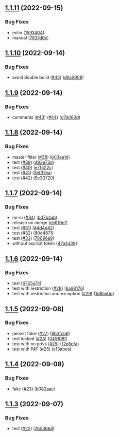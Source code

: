 ## [1.1.11](https://github.com/SocialGouv/actions-runner/compare/v1.1.10...v1.1.11) (2022-09-15)


### Bug Fixes

* echo ([1593404](https://github.com/SocialGouv/actions-runner/commit/1593404009df7d33619e66587e8402a1e812c448))
* manual ([7937d0c](https://github.com/SocialGouv/actions-runner/commit/7937d0c3d28f73b3277ee306fc5d4e1287b26ed4))

## [1.1.10](https://github.com/SocialGouv/actions-runner/compare/v1.1.9...v1.1.10) (2022-09-14)


### Bug Fixes

* avoid double build ([#45](https://github.com/SocialGouv/actions-runner/issues/45)) ([d6a6908](https://github.com/SocialGouv/actions-runner/commit/d6a69080c975e927ec920ac8767241c68dae4d8c))

## [1.1.9](https://github.com/SocialGouv/actions-runner/compare/v1.1.8...v1.1.9) (2022-09-14)


### Bug Fixes

* comments ([#43](https://github.com/SocialGouv/actions-runner/issues/43)) ([#44](https://github.com/SocialGouv/actions-runner/issues/44)) ([d7dd63d](https://github.com/SocialGouv/actions-runner/commit/d7dd63d52b9807f4aa734b317a377d98772e9e08))

## [1.1.8](https://github.com/SocialGouv/actions-runner/compare/v1.1.7...v1.1.8) (2022-09-14)


### Bug Fixes

* master filter ([#38](https://github.com/SocialGouv/actions-runner/issues/38)) ([b03ea1d](https://github.com/SocialGouv/actions-runner/commit/b03ea1d7e706200c6f89d80f072aa25009224c4a))
* test ([#39](https://github.com/SocialGouv/actions-runner/issues/39)) ([d93e73d](https://github.com/SocialGouv/actions-runner/commit/d93e73d004f25e5ff255feb9330ce80f651cc0e6))
* test ([#40](https://github.com/SocialGouv/actions-runner/issues/40)) ([e7f522c](https://github.com/SocialGouv/actions-runner/commit/e7f522ce7a32719e3df6dd103d0e2365f2202150))
* test ([#41](https://github.com/SocialGouv/actions-runner/issues/41)) ([3ef37ea](https://github.com/SocialGouv/actions-runner/commit/3ef37eaa1a97fb4d8508d4a239b21fe572ea6e46))
* test ([#42](https://github.com/SocialGouv/actions-runner/issues/42)) ([9c33720](https://github.com/SocialGouv/actions-runner/commit/9c33720d3acf09c050cd56978bd72b03f2a0ab6b))

## [1.1.7](https://github.com/SocialGouv/actions-runner/compare/v1.1.6...v1.1.7) (2022-09-14)


### Bug Fixes

* no-ci ([#34](https://github.com/SocialGouv/actions-runner/issues/34)) ([bd7b4ab](https://github.com/SocialGouv/actions-runner/commit/bd7b4ab83cf14ce11ff577bf478eb7b18cdb979a))
* release on merge ([cb6f0ef](https://github.com/SocialGouv/actions-runner/commit/cb6f0ef3f1959ba9b31391ab2b25b6515377cb30))
* test ([#31](https://github.com/SocialGouv/actions-runner/issues/31)) ([44d4d42](https://github.com/SocialGouv/actions-runner/commit/44d4d4296dea2a9db498992e1be54c4604d648c6))
* test ([#32](https://github.com/SocialGouv/actions-runner/issues/32)) ([80c4871](https://github.com/SocialGouv/actions-runner/commit/80c4871eb280993b8a14039777dd034031c1baf4))
* test ([#33](https://github.com/SocialGouv/actions-runner/issues/33)) ([70696a9](https://github.com/SocialGouv/actions-runner/commit/70696a918547d1f583d52a16940c48cbcba69adc))
* without explicit token ([47a4d38](https://github.com/SocialGouv/actions-runner/commit/47a4d385318bd04025747fcd4b4f1e5453c9646c))

## [1.1.6](https://github.com/SocialGouv/actions-runner/compare/v1.1.5...v1.1.6) (2022-09-14)


### Bug Fixes

* test ([6765a74](https://github.com/SocialGouv/actions-runner/commit/6765a747351fb818702267560524c570ddc68e74))
* test with restriction ([#28](https://github.com/SocialGouv/actions-runner/issues/28)) ([6a98176](https://github.com/SocialGouv/actions-runner/commit/6a98176d2db1041ceee88aa674696859c1143671))
* test with restriction and exception ([#29](https://github.com/SocialGouv/actions-runner/issues/29)) ([1d85e0d](https://github.com/SocialGouv/actions-runner/commit/1d85e0dbd53557f96687a2201c46275f5b8f18b8))

## [1.1.5](https://github.com/SocialGouv/actions-runner/compare/v1.1.4...v1.1.5) (2022-09-08)


### Bug Fixes

* persist false ([#27](https://github.com/SocialGouv/actions-runner/issues/27)) ([8b3fcb9](https://github.com/SocialGouv/actions-runner/commit/8b3fcb9bc4861dc7d2eac03d156825a6f6af55a6))
* test locked ([#24](https://github.com/SocialGouv/actions-runner/issues/24)) ([045108f](https://github.com/SocialGouv/actions-runner/commit/045108f4547319bfec8e490290f84955a02a05e1))
* test with no privs ([#25](https://github.com/SocialGouv/actions-runner/issues/25)) ([12e8cfa](https://github.com/SocialGouv/actions-runner/commit/12e8cfa1a5739b3b3d9127003411c7740c2942ec))
* test with PAT ([#26](https://github.com/SocialGouv/actions-runner/issues/26)) ([e13abea](https://github.com/SocialGouv/actions-runner/commit/e13abeac5d39a80f5b81d94f462523ed36025308))

## [1.1.4](https://github.com/SocialGouv/actions-runner/compare/v1.1.3...v1.1.4) (2022-09-08)


### Bug Fixes

* fake ([#23](https://github.com/SocialGouv/actions-runner/issues/23)) ([b082aae](https://github.com/SocialGouv/actions-runner/commit/b082aae19bf2fd2149fa8e80c8a1961f16c387e3))

## [1.1.3](https://github.com/SocialGouv/actions-runner/compare/v1.1.2...v1.1.3) (2022-09-07)


### Bug Fixes

* test ([#22](https://github.com/SocialGouv/actions-runner/issues/22)) ([2b53668](https://github.com/SocialGouv/actions-runner/commit/2b53668ec5190f8127f4cf7879748eac8e1a8395))
